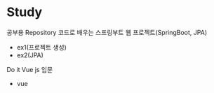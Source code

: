 # Study
공부용 Repository
코드로 배우는 스프링부트 웹 프로젝트(SpringBoot, JPA)
  - ex1(프로젝트 생성) 
  - ex2(JPA)

Do it Vue js 입문
  - vue